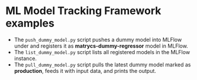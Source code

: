 # ML Model Tracking Framework examples

- The `push_dummy_model.py` script pushes a dummy model into MLFlow under and registers it as **matrycs-dummy-regressor** model in MLFlow.
- The `list_dummy_model.py` script lists all registered models in the MLFlow instance.
- The `pull_dummy_model.py` script pulls the latest dummy model marked as **production**, feeds it with input data, and prints the output.  
